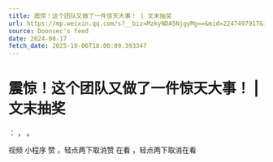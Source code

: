 ```yaml
---
title: 震惊！这个团队又做了一件惊天大事！ | 文末抽奖
url: https://mp.weixin.qq.com/s?__biz=MzkyNDA5NjgyMg==&mid=2247497917&idx=1&sn=ef8c82059c807579d7810b24cc805853
source: Doonsec's feed
date: 2024-08-17
fetch_date: 2025-10-06T18:00:09.393347
---
```


# 震惊！这个团队又做了一件惊天大事！ | 文末抽奖

：
，
。

视频
小程序
赞
，轻点两下取消赞
在看
，轻点两下取消在看